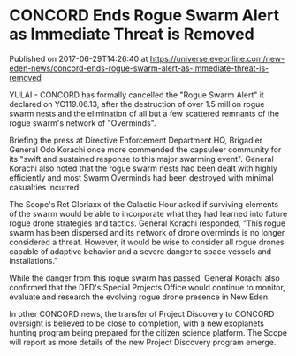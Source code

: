 # CONCORD Ends Rogue Swarm Alert as Immediate Threat is Removed
Published on 2017-06-29T14:26:40 at https://universe.eveonline.com/new-eden-news/concord-ends-rogue-swarm-alert-as-immediate-threat-is-removed

YULAI - CONCORD has formally cancelled the "Rogue Swarm Alert" it declared on YC119.06.13, after the destruction of over 1.5 million rogue swarm nests and the elimination of all but a few scattered remnants of the rogue swarm's network of "Overminds".

Briefing the press at Directive Enforcement Department HQ, Brigadier General Odo Korachi once more commended the capsuleer community for its "swift and sustained response to this major swarming event". General Korachi also noted that the rogue swarm nests had been dealt with highly efficiently and most Swarm Overminds had been destroyed with minimal casualties incurred.

The Scope's Ret Gloriaxx of the Galactic Hour asked if surviving elements of the swarm would be able to incorporate what they had learned into future rogue drone strategies and tactics. General Korachi responded, "This rogue swarm has been dispersed and its network of drone overminds is no longer considered a threat. However, it would be wise to consider all rogue drones capable of adaptive behavior and a severe danger to space vessels and installations."

While the danger from this rogue swarm has passed, General Korachi also confirmed that the DED's Special Projects Office would continue to monitor, evaluate and research the evolving rogue drone presence in New Eden.

In other CONCORD news, the transfer of Project Discovery to CONCORD oversight is believed to be close to completion, with a new exoplanets hunting program being prepared for the citizen science platform. The Scope will report as more details of the new Project Discovery program emerge.

